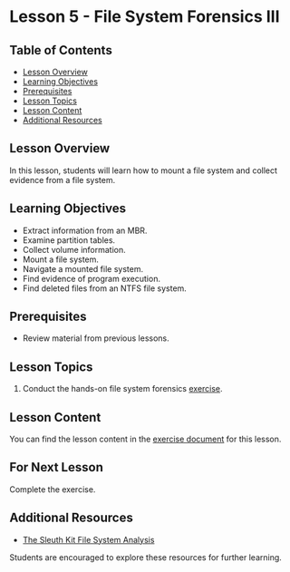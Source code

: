 # Lesson 5 - File System Forensics III


## Table of Contents
- [Lesson Overview](#lesson-overview)
- [Learning Objectives](#learning-objectives)
- [Prerequisites](#prerequisites)
- [Lesson Topics](#lesson-topics)
- [Lesson Content](#lesson-content)
- [Additional Resources](#additional-resources)

## Lesson Overview

In this lesson, students will learn how to mount a file system and collect evidence from a file system.

## Learning Objectives

- Extract information from an MBR.
- Examine partition tables.
- Collect volume information.
- Mount a file system.
- Navigate a mounted file system.
- Find evidence of program execution.
- Find deleted files from an NTFS file system.

## Prerequisites

- Review material from previous lessons.

## Lesson Topics

1. Conduct the hands-on file system forensics [exercise](https://github.com/usma-eecs/cs483/blob/main/Lesson%2005/File%20System%20Exercise.docx).

## Lesson Content

You can find the lesson content in the [exercise document](https://github.com/usma-eecs/cs483/blob/main/Lesson%2005/File%20System%20Exercise.docx) for this lesson.

## For Next Lesson

Complete the exercise.


## Additional Resources

- [The Sleuth Kit File System Analysis](https://wiki.sleuthkit.org/index.php?title=FS_Analysis)

Students are encouraged to explore these resources for further learning.
